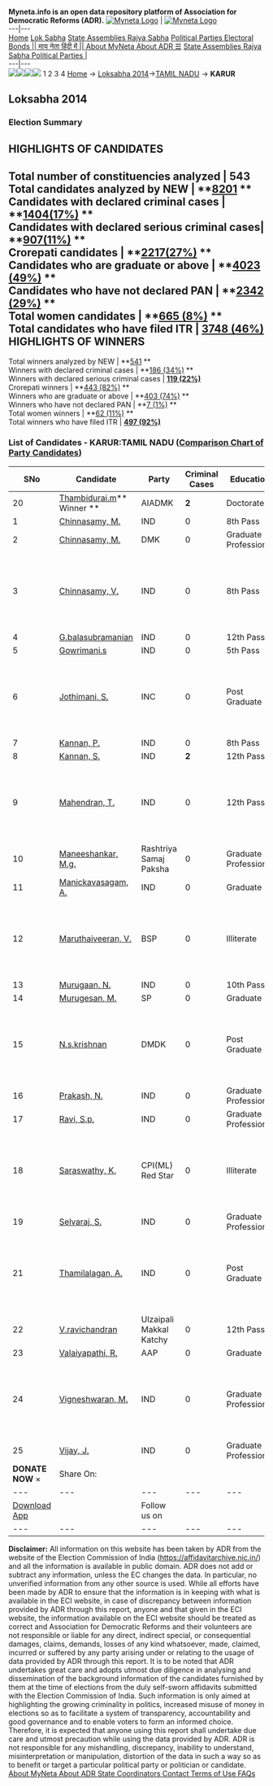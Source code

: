 **Myneta.info is an open data repository platform of Association for Democratic Reforms (ADR).**
[![Myneta Logo](https://www.myneta.info/lib/img/myneta-logo.png)](https://www.myneta.info/) | [![Myneta Logo](https://www.myneta.info/lib/img/adr-logo.png)](https://adrindia.org)  
---|---  
[Home](https://www.myneta.info/) [Lok Sabha](https://www.myneta.info/#ls "Lok Sabha") [ State Assemblies ](https://www.myneta.info/#sa "State Assemblies") [Rajya Sabha](https://www.myneta.info/#rs "Rajya Sabha") [Political Parties ](https://www.myneta.info/party "Political Parties") [ Electoral Bonds ](https://www.myneta.info/electoral_bonds "Electoral Bonds") [ || माय नेता हिंदी में || ](https://translate.google.co.in/translate?prev=hp&hl=en&js=y&u=www.myneta.info&sl=en&tl=hi&history_state0=) [ About MyNeta ](https://adrindia.org/content/about-myneta) [ About ADR ](https://adrindia.org/about-adr/who-we-are) [☰](javascript:void\(0\))
[ State Assemblies ](https://www.myneta.info/#sa "State Assemblies") [ Rajya Sabha ](https://www.myneta.info/#rs "Rajya Sabha") [ Political Parties ](https://www.myneta.info/party "Political Parties")
|   
---|---  
![](https://www.myneta.info/lib/img/banner/banner-1.png)![](https://www.myneta.info/lib/img/banner/banner-2.png)![](https://www.myneta.info/lib/img/banner/banner-3.png)![](https://www.myneta.info/lib/img/banner/banner-4.png)
1  2  3  4 
[Home](https://www.myneta.info/) → [Loksabha 2014](https://www.myneta.info/ls2014/)→[TAMIL NADU](https://www.myneta.info/ls2014/index.php?action=show_constituencies&state_id=22) → **KARUR**
### 
## Loksabha 2014
###  Election Summary 
HIGHLIGHTS OF CANDIDATES  
---  
Total number of constituencies analyzed |  543   
Total candidates analyzed by NEW | **[8201](https://www.myneta.info/ls2014/index.php?action=summary&subAction=candidates_analyzed&sort=candidate#summary) **  
Candidates with declared criminal cases | **[1404(17%)](https://www.myneta.info/ls2014/index.php?action=summary&subAction=crime&sort=candidate#summary) **  
Candidates with declared serious criminal cases| **[907(11%)](https://www.myneta.info/ls2014/index.php?action=summary&subAction=serious_crime&sort=candidate#summary) **  
Crorepati candidates | **[2217(27%)](https://www.myneta.info/ls2014/index.php?action=summary&subAction=crorepati&sort=candidate#summary) **  
Candidates who are graduate or above | **[4023 (49%)](https://www.myneta.info/ls2014/index.php?action=summary&subAction=education&sort=candidate#summary) **  
Candidates who have not declared PAN | **[2342 (29%)](https://www.myneta.info/ls2014/index.php?action=summary&subAction=without_pan&sort=candidate#summary) **  
Total women candidates | **[665 (8%)](https://www.myneta.info/ls2014/index.php?action=summary&subAction=women_candidate&sort=candidate#summary) **  
Total candidates who have filed ITR | [**3748 (46%)**](https://www.myneta.info/ls2014/index.php?action=summary&subAction=filed_itr&sort=candidate#summary)  
HIGHLIGHTS OF WINNERS  
---  
Total winners analyzed by NEW | **[541](https://www.myneta.info/ls2014/index.php?action=summary&subAction=winner_analyzed&sort=candidate#summary) **  
Winners with declared criminal cases | **[186 (34%)](https://www.myneta.info/ls2014/index.php?action=summary&subAction=winner_crime&sort=candidate#summary) **  
Winners with declared serious criminal cases | **[119 (22%)](https://www.myneta.info/ls2014/index.php?action=summary&subAction=winner_serious_crime&sort=candidate#summary)**  
Crorepati winners | **[443 (82%)](https://www.myneta.info/ls2014/index.php?action=summary&subAction=winner_crorepati&sort=candidate#summary) **  
Winners who are graduate or above | **[403 (74%)](https://www.myneta.info/ls2014/index.php?action=summary&subAction=winner_education&sort=candidate#summary) **  
Winners who have not declared PAN | **[7 (1%)](https://www.myneta.info/ls2014/index.php?action=summary&subAction=winner_without_pan&sort=candidate#summary) **  
Total women winners | **[62 (11%)](https://www.myneta.info/ls2014/index.php?action=summary&subAction=winner_women&sort=candidate#summary) **  
Total winners who have filed ITR | [**497 (92%)**](https://www.myneta.info/ls2014/index.php?action=summary&subAction=winner_filed_itr&sort=candidate#summary)  
### List of Candidates - KARUR:TAMIL NADU ([Comparison Chart of Party Candidates](https://www.myneta.info/ls2014/comparisonchart.php?constituency_id=495))
SNo | Candidate| Party| Criminal Cases| Education| Age| Total Assets| Liabilities  
---|---|---|---|---|---|---|---  
20  | [Thambidurai.m](https://www.myneta.info/ls2014/candidate.php?candidate_id=3947)** Winner ** | AIADMK | **2** | Doctorate| 67 | Rs 13,24,57,262 ~ 13 Crore+ | Rs 5,14,81,886 ~ 5 Crore+  
1  | [Chinnasamy, M.](https://www.myneta.info/ls2014/candidate.php?candidate_id=7050) | IND | 0 | 8th Pass| 50 | Rs 7,90,800 ~ 7 Lacs+ | Rs 1,00,000 ~ 1 Lacs+  
2  | [Chinnasamy, M.](https://www.myneta.info/ls2014/candidate.php?candidate_id=7040) | DMK | 0 | Graduate Professional| 68 | Rs 7,67,47,420 ~ 7 Crore+ | Rs 1,63,29,000 ~ 1 Crore+  
3  | [Chinnasamy, V.](https://www.myneta.info/ls2014/candidate.php?candidate_id=7051) | IND | 0 | 8th Pass| 61 | ![](https://myneta.info/image_v2.php?myneta_folder=ls2014&candidate_id=7051&col=ta) | ![](https://myneta.info/image_v2.php?myneta_folder=ls2014&candidate_id=7051&col=lia)  
4  | [G.balasubramanian](https://www.myneta.info/ls2014/candidate.php?candidate_id=4347) | IND | 0 | 12th Pass| 53 | Rs 58,89,437 ~ 58 Lacs+ | Rs 3,32,804 ~ 3 Lacs+  
5  | [Gowrimani.s](https://www.myneta.info/ls2014/candidate.php?candidate_id=3946) | IND | 0 | 5th Pass| 63 | Rs 87,50,000 ~ 87 Lacs+ | Rs 5,00,000 ~ 5 Lacs+  
6  | [Jothimani, S.](https://www.myneta.info/ls2014/candidate.php?candidate_id=7042) | INC | 0 | Post Graduate| 38 | ![](https://myneta.info/image_v2.php?myneta_folder=ls2014&candidate_id=7042&col=ta) | ![](https://myneta.info/image_v2.php?myneta_folder=ls2014&candidate_id=7042&col=lia)  
7  | [Kannan, P.](https://www.myneta.info/ls2014/candidate.php?candidate_id=7048) | IND | 0 | 8th Pass| 28 | Rs 3,500 ~ 3 Thou+ | Rs 0 ~   
8  | [Kannan, S.](https://www.myneta.info/ls2014/candidate.php?candidate_id=7047) | IND | **2** | 12th Pass| 29 | Rs 1,40,340 ~ 1 Lacs+ | Rs 0 ~   
9  | [Mahendran, T.](https://www.myneta.info/ls2014/candidate.php?candidate_id=7056) | IND | 0 | 12th Pass| 38 | ![](https://myneta.info/image_v2.php?myneta_folder=ls2014&candidate_id=7056&col=ta) | ![](https://myneta.info/image_v2.php?myneta_folder=ls2014&candidate_id=7056&col=lia)  
10  | [Maneeshankar, M.g.](https://www.myneta.info/ls2014/candidate.php?candidate_id=7044) | Rashtriya Samaj Paksha | 0 | Graduate Professional| 39 | Rs 50,000 ~ 50 Thou+ | Rs 6,50,000 ~ 6 Lacs+  
11  | [Manickavasagam, A.](https://www.myneta.info/ls2014/candidate.php?candidate_id=7057) | IND | 0 | Graduate| 53 | Rs 88,74,100 ~ 88 Lacs+ | Rs 0 ~   
12  | [Maruthaiveeran, V.](https://www.myneta.info/ls2014/candidate.php?candidate_id=7041) | BSP | 0 | Illiterate| 48 | ![](https://myneta.info/image_v2.php?myneta_folder=ls2014&candidate_id=7041&col=ta) | ![](https://myneta.info/image_v2.php?myneta_folder=ls2014&candidate_id=7041&col=lia)  
13  | [Murugaan, N.](https://www.myneta.info/ls2014/candidate.php?candidate_id=7058) | IND | 0 | 10th Pass| 44 | Rs 5,23,120 ~ 5 Lacs+ | Rs 0 ~   
14  | [Murugesan, M.](https://www.myneta.info/ls2014/candidate.php?candidate_id=7045) | SP | 0 | Graduate| 62 | Rs 81,90,000 ~ 81 Lacs+ | Rs 14,00,000 ~ 14 Lacs+  
15  | [N.s.krishnan](https://www.myneta.info/ls2014/candidate.php?candidate_id=4345) | DMDK | 0 | Post Graduate| 49 | ![](https://myneta.info/image_v2.php?myneta_folder=ls2014&candidate_id=4345&col=ta) | ![](https://myneta.info/image_v2.php?myneta_folder=ls2014&candidate_id=4345&col=lia)  
16  | [Prakash, N.](https://www.myneta.info/ls2014/candidate.php?candidate_id=7055) | IND | 0 | Graduate Professional| 36 | Rs 1,75,000 ~ 1 Lacs+ | Rs 0 ~   
17  | [Ravi, S.p.](https://www.myneta.info/ls2014/candidate.php?candidate_id=7054) | IND | 0 | Graduate Professional| 29 | Rs 3,92,000 ~ 3 Lacs+ | Rs 0 ~   
18  | [Saraswathy, K.](https://www.myneta.info/ls2014/candidate.php?candidate_id=7043) | CPI(ML) Red Star | 0 | Illiterate| 54 | ![](https://myneta.info/image_v2.php?myneta_folder=ls2014&candidate_id=7043&col=ta) | ![](https://myneta.info/image_v2.php?myneta_folder=ls2014&candidate_id=7043&col=lia)  
19  | [Selvaraj, S.](https://www.myneta.info/ls2014/candidate.php?candidate_id=7052) | IND | 0 | Graduate Professional| 28 | Rs 2,60,000 ~ 2 Lacs+ | Rs 0 ~   
21  | [Thamilalagan, A.](https://www.myneta.info/ls2014/candidate.php?candidate_id=7053) | IND | 0 | Post Graduate| 28 | ![](https://myneta.info/image_v2.php?myneta_folder=ls2014&candidate_id=7053&col=ta) | ![](https://myneta.info/image_v2.php?myneta_folder=ls2014&candidate_id=7053&col=lia)  
22  | [V.ravichandran](https://www.myneta.info/ls2014/candidate.php?candidate_id=4348) | Ulzaipali Makkal Katchy | 0 | 12th Pass| 34 | Rs 2,80,000 ~ 2 Lacs+ | Rs 0 ~   
23  | [Valaiyapathi, R.](https://www.myneta.info/ls2014/candidate.php?candidate_id=7046) | AAP | 0 | Graduate| 61 | Rs 1,29,42,916 ~ 1 Crore+ | Rs 0 ~   
24  | [Vigneshwaran, M.](https://www.myneta.info/ls2014/candidate.php?candidate_id=7059) | IND | 0 | Graduate Professional| 26 | ![](https://myneta.info/image_v2.php?myneta_folder=ls2014&candidate_id=7059&col=ta) | ![](https://myneta.info/image_v2.php?myneta_folder=ls2014&candidate_id=7059&col=lia)  
25  | [Vijay, J.](https://www.myneta.info/ls2014/candidate.php?candidate_id=7049) | IND | 0 | Graduate Professional| 34 | Rs 4,54,000 ~ 4 Lacs+ | Rs 0 ~   
|  **DONATE NOW** × |  Share On:  | [](https://api.whatsapp.com/send?text=https%3A%2F%2Fmyneta.info%2Fpunjab2022%2Findex.php%3Faction%3Dshow_constituencies%26state_id%3D19) | [](https://www.facebook.com/sharer/sharer.php?u=https%3A%2F%2Fmyneta.info%2Fpunjab2022%2Findex.php%3Faction%3Dshow_constituencies%26state_id%3D19) | [](https://twitter.com/share?url=https%3A%2F%2Fmyneta.info%2Fpunjab2022%2Findex.php%3Faction%3Dshow_constituencies%26state_id%3D19)  
---|---|---|---|---  
| [ Download App ](https://play.google.com/store/apps/details?id=com.webrosoft.myneta1&pcampaignid=pcampaignidMKT-Other-global-all-co-prtnr-py-PartBadge-Mar2515-1) | [](https://play.google.com/store/apps/details?id=com.webrosoft.myneta1&pcampaignid=pcampaignidMKT-Other-global-all-co-prtnr-py-PartBadge-Mar2515-1) |  Follow us on  | [](https://www.facebook.com/adrindia.org/) | [](https://twitter.com/adrspeaks) | [](https://groups.google.com/g/national-election-watch?hl=en&pli=1) | [](https://www.instagram.com/adrspeaks/) | [](https://www.youtube.com/user/adrspeaks) | [](https://sharechat.com/profile/adrspeaks)  
---|---|---|---|---|---|---|---|---  
**Disclaimer:** All information on this website has been taken by ADR from the website of the Election Commission of India (https://affidavitarchive.nic.in/) and all the information is available in public domain. ADR does not add or subtract any information, unless the EC changes the data. In particular, no unverified information from any other source is used. While all efforts have been made by ADR to ensure that the information is in keeping with what is available in the ECI website, in case of discrepancy between information provided by ADR through this report, anyone and that given in the ECI website, the information available on the ECI website should be treated as correct and Association for Democratic Reforms and their volunteers are not responsible or liable for any direct, indirect special, or consequential damages, claims, demands, losses of any kind whatsoever, made, claimed, incurred or suffered by any party arising under or relating to the usage of data provided by ADR through this report. It is to be noted that ADR undertakes great care and adopts utmost due diligence in analysing and dissemination of the background information of the candidates furnished by them at the time of elections from the duly self-sworn affidavits submitted with the Election Commission of India. Such information is only aimed at highlighting the growing criminality in politics, increased misuse of money in elections so as to facilitate a system of transparency, accountability and good governance and to enable voters to form an informed choice. Therefore, it is expected that anyone using this report shall undertake due care and utmost precaution while using the data provided by ADR. ADR is not responsible for any mishandling, discrepancy, inability to understand, misinterpretation or manipulation, distortion of the data in such a way so as to benefit or target a particular political party or politician or candidate. 
[ About MyNeta ](https://adrindia.org/content/about-myneta) [ About ADR ](https://adrindia.org/about-adr/who-we-are) [ State Coordinators ](https://adrindia.org/about-adr/state-coordinators) [ Contact ](https://adrindia.org/contact-us) [ Terms of Use ](https://adrindia.org/content/adr-terms-use) [ FAQs ](https://adrindia.org/content/faqs)
